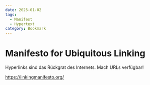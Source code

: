 ```yaml
---
date: 2025-01-02
tags:
  - Manifest
  - Hypertext
category: Bookmark
---
```

# Manifesto for Ubiquitous Linking

Hyperlinks sind das Rückgrat des Internets.
Mach URLs verfügbar!

https://linkingmanifesto.org/